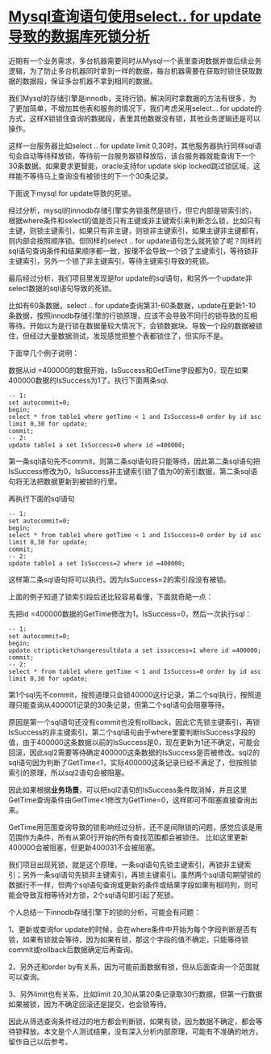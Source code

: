 # [Mysql查询语句使用select.. for update导致的数据库死锁分析](https://www.cnblogs.com/Lawson/p/5008741.html)

近期有一个业务需求，多台机器需要同时从Mysql一个表里查询数据并做后续业务逻辑，为了防止多台机器同时拿到一样的数据，每台机器需要在获取时锁住获取数据的数据段，保证多台机器不拿到相同的数据。

我们Mysql的存储引擎是innodb，支持行锁。解决同时拿数据的方法有很多，为了更加简单，不增加其他表和服务的情况下，我们考虑采用select... for update的方式，这样X锁锁住查询的数据段，表里其他数据没有锁，其他业务逻辑还是可以操作。

这样一台服务器比如select .. for update limit 0,30时，其他服务器执行同样sql语句会自动等待释放锁，等待前一台服务器锁释放后，该台服务器就能查询下一个30条数据。如果要求更智能，oracle支持for update skip locked跳过锁区域，这样能不等待马上查询没有被锁住的下一个30条记录。

下面说下mysql for update导致的死锁。

经过分析，mysql的innodb存储引擎实务锁虽然是锁行，但它内部是锁索引的，根据where条件和select的值是否只有主键或非主键索引来判断怎么锁，比如只有主键，则锁主键索引，如果只有非主键，则锁非主键索引，如果主键非主键都有，则内部会按照顺序锁。但同样的select .. for update语句怎么就死锁了呢？同样的sql语句查询条件和结果顺序都一致，按理不会导致一个锁了主键索引，等待锁非主键索引，另外一个锁了非主键索引，等待主键索引导致的死锁。

最后经过分析，我们项目里发现是for update的sql语句，和另外一个update非select数据的sql语句导致的死锁。

比如有60条数据，select .. for update查询第31-60条数据，update在更新1-10条数据，按照innodb存储引擎的行锁原理，应该不会导致不同行的锁导致的互相等待。开始以为是行锁在数据量较大情况下，会锁数据块。导致一个段的数据被锁住，但经过大量数据测试，发现感觉把整个表都锁住了，但实际不是。

下面举几个例子说明：

数据从id =400000的数据开始，IsSuccess和GetTime字段都为0，现在如果400000数据的IsSuccess为1了。执行下面两条sql.

```
-- 1:
set autocommit=0;
begin;
select * from table1 where getTime < 1 and IsSuccess=0 order by id asc limit 0,30 for update;
commit;
-- 2:
update table1 a set IsSuccess=0 where id =400000;
```

第一条sql语句先不commit，则第二条sql语句将只能等待，因此第二条sql语句把IsSuccess修改为0，IsSuccess非主键索引锁了值为0的索引数据，第二条sql语句将无法把数据更新到被锁的行里。

再执行下面的sql语句

```
-- 1:
set autocommit=0;
begin;
select * from table1 where getTime < 1 and IsSuccess=0 order by id asc limit 0,30 for update;
commit;
-- 2:
update table1 a set IsSuccess=2 where id =400000;
```

这样第二条sql语句将可以执行。因为IsSuccess=2的索引段没有被锁。

上面的例子知道了锁索引段后还比较容易看懂，下面就奇葩一点：

先把id =400000数据的GetTime修改为1，IsSuccess=0，然后一次执行sql：

```
-- 1:
set autocommit=0;
begin;
update ctripticketchangeresultdata a set issuccess=1 where id =400000;
commit;
-- 2:
select * from table1 where getTime < 1 and IsSuccess=0 order by id asc limit 0,30 for update;
```

第1个sql先不commit，按照道理只会锁40000这行记录，第二个sql执行，按照道理只能查询从400001记录的30条记录，但第二个sql语句会阻塞等待。

原因是第一个sql语句还没有commit也没有rollback，因此它先锁主键索引，再锁IsSuccess的非主键索引，第二个sql语句由于where里要判断IsSuccess字段的值，由于400000这条数据以前的IsSuccess是0，现在更新为1还不确定，可能会回滚，因此sql2需要等待确定400000这条数据的IsSuccess是否被修改。sql2的sql语句因为判断了GetTime&lt;1，实际400000这条记录已经不满足了，但按照锁索引的原理，所以sql2语句会被阻塞。

因此如果根据**业务场景**，可以把sql2语句的IsSuccess条件取消掉，并且这里GetTime查询条件由GetTime&lt;1修改为GetTime=0，这样即可不阻塞直接查询出来。

GetTime用范围查询导致的锁影响经过分析，还不是间隙锁的问题，感觉应该是用范围作为条件，所有从第0行开始的所有查找范围都会被锁住。 比如这里更新400000会被阻塞，但更新400031不会被阻塞。



我们项目出现死锁，就是这个原理，一条sql语句先锁主键索引，再锁非主键索引；另外一条sql语句先锁非主键索引，再锁主键索引。虽然两个sql语句期望锁的数据行不一样，但两个sql语句查询或更新的条件或结果字段如果有相同列，则可能会导致互相等待对方锁，2个sql语句即引起了死锁。

个人总结一下innodb存储引擎下的锁的分析，可能会有问题：

1、更新或查询for update的时候，会在where条件中开始为每个字段判断是否有锁，如果有锁就会等待，因为如果有锁，那这个字段的值不确定，只能等待锁commit或rollback后数据确定后再查询。

2、另外还和order by有关系，因为可能前面数据有锁，但从后面查询一个范围就可以查询。

3、另外limit也有关系，比如limit 20,30从第20条记录取30行数据，但第一行数据如果被锁，因为不确定回滚还是提交，也会锁等待。

因此从筛选查询条件经过的地方都会判断锁，如果有锁，因为数据不确定，都会等待锁释放。本文是个人测试结果，没有深入分析内部原理，可能有不准确的地方。留作自己以后参考。

